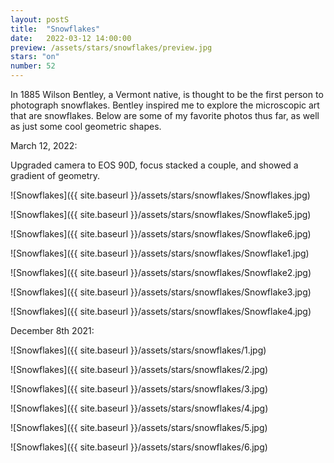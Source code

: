 ```yaml
---
layout: postS
title:  "Snowflakes"
date:   2022-03-12 14:00:00
preview: /assets/stars/snowflakes/preview.jpg
stars: "on"
number: 52
---
```

 
In 1885 Wilson Bentley, a Vermont native, is thought to be the first person to photograph snowflakes. Bentley inspired me to explore the microscopic art that are snowflakes. Below are some of my favorite photos thus far, as well as just some cool geometric shapes.

March 12, 2022:

Upgraded camera to EOS 90D, focus stacked a couple, and showed a gradient of geometry.

![Snowflakes]({{ site.baseurl }}/assets/stars/snowflakes/Snowflakes.jpg)

![Snowflakes]({{ site.baseurl }}/assets/stars/snowflakes/Snowflake5.jpg)

![Snowflakes]({{ site.baseurl }}/assets/stars/snowflakes/Snowflake6.jpg)

![Snowflakes]({{ site.baseurl }}/assets/stars/snowflakes/Snowflake1.jpg)

![Snowflakes]({{ site.baseurl }}/assets/stars/snowflakes/Snowflake2.jpg)

![Snowflakes]({{ site.baseurl }}/assets/stars/snowflakes/Snowflake3.jpg)

![Snowflakes]({{ site.baseurl }}/assets/stars/snowflakes/Snowflake4.jpg)

December 8th 2021:

![Snowflakes]({{ site.baseurl }}/assets/stars/snowflakes/1.jpg)

![Snowflakes]({{ site.baseurl }}/assets/stars/snowflakes/2.jpg)

![Snowflakes]({{ site.baseurl }}/assets/stars/snowflakes/3.jpg)

![Snowflakes]({{ site.baseurl }}/assets/stars/snowflakes/4.jpg)

![Snowflakes]({{ site.baseurl }}/assets/stars/snowflakes/5.jpg)

![Snowflakes]({{ site.baseurl }}/assets/stars/snowflakes/6.jpg)